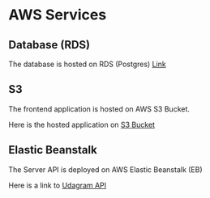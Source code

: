 # AWS Services

## Database (RDS)

The database is hosted on RDS (Postgres)
<a href="udagram.cnykrrqre5ry.us-east-1.rds.amazonaws.com
">Link</a>

## S3

The frontend application is hosted on AWS S3 Bucket.

Here is the hosted application on <a href="http://udagram-meska.s3-website-us-east-1.amazonaws.com">S3 Bucket</a>

## Elastic Beanstalk

The Server API is deployed on AWS Elastic Beanstalk (EB)

Here is a link to <a href="http://udagramapi-env.eba-zgwzx6cp.us-east-1.elasticbeanstalk.com/">Udagram API</a>
